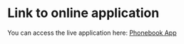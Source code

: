 # Link to online application
You can access the live application here: [Phonebook App](https://phonebook-backend-part3.fly.dev/)
